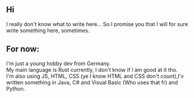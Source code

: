 ## Hi
I really don't know what to write here...
So I promise you that I will for sure write something here, sometimes.

## For now:
I'm just a young hobby dev from Germany.<br>
My main language is Rust currently, I don't know if I am good at it tho.<br>
I'm also using JS, HTML, CSS (ye I know HTML and CSS don't count),I'v written something in Java, C# and Visual Basic (Who uses that fr) and Python.
